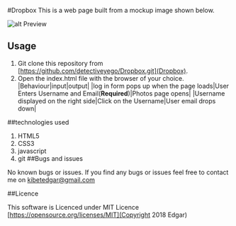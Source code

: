 #Dropbox
This is a web page built from a mockup image shown below.


![alt Preview](https://github.com/detectiveyego/Dropbox/blob/master/images/dog.jpg)

## Usage

1. Git clone this repository from [https://github.com/detectiveyego/Dropbox.git](Dropbox).
2. Open the index.html file with the browser of your choice.
|Behaviour|input|output|
|log in form pops up when the page loads|User Enters Username and Email(**Required**)|Photos page opens|
|Username displayed on the right side|Click on the Username|User email drops down|

##technologies used

1. HTML5
2. CSS3
3. javascript
4. git
##Bugs and issues

No known bugs or issues. If you find any bugs or issues feel free to contact me on [kibetedgar@gmail.com](Edgar)

##Licence

This software is Licenced under MIT Licence
[https://opensource.org/licenses/MIT](Copyright 2018 Edgar)
